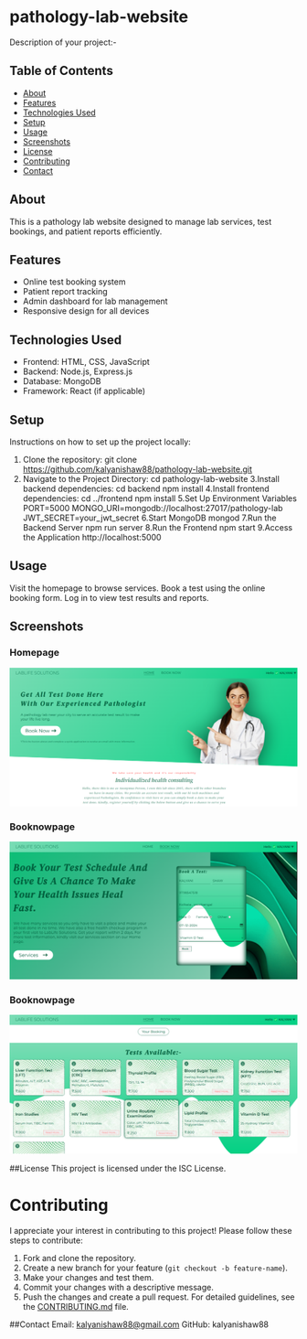 # pathology-lab-website

Description of your project:-

## Table of Contents
- [About](#about)
- [Features](#features)
- [Technologies Used](#technologies-used)
- [Setup](#setup)
- [Usage](#usage)
- [Screenshots](#screenshots)
- [License](#license)
- [Contributing](#contributing)
- [Contact](#contact)

## About
This is a pathology lab website designed to manage lab services, test bookings, and patient reports efficiently.

## Features
- Online test booking system
- Patient report tracking
- Admin dashboard for lab management
- Responsive design for all devices

## Technologies Used
- Frontend: HTML, CSS, JavaScript
- Backend: Node.js, Express.js
- Database: MongoDB
- Framework: React (if applicable)

## Setup
Instructions on how to set up the project locally:
1. Clone the repository:
  git clone https://github.com/kalyanishaw88/pathology-lab-website.git
2. Navigate to the Project Directory:
   cd pathology-lab-website
3.Install backend dependencies:
  cd backend
  npm install
4.Install frontend dependencies:
  cd ../frontend
  npm install
5.Set Up Environment Variables
  PORT=5000
  MONGO_URI=mongodb://localhost:27017/pathology-lab
  JWT_SECRET=your_jwt_secret
6.Start MongoDB
  mongod
7.Run the Backend Server
  npm run server
8.Run the Frontend
  npm start
9.Access the Application
  http://localhost:5000

## Usage
Visit the homepage to browse services.
Book a test using the online booking form.
Log in to view test results and reports.

## Screenshots
 ### Homepage
 ![Homepage](images/Homepage.png)
 ### Booknowpage
 ![Booknowpage](images/Booknowpage.png)
 ### Booknowpage
 ![YourBooking](images/YourBooking.png)

##License
This project is licensed under the ISC License.

# Contributing

I appreciate your interest in contributing to this project! Please follow these steps to contribute:

1. Fork and clone the repository.
2. Create a new branch for your feature (`git checkout -b feature-name`).
3. Make your changes and test them.
4. Commit your changes with a descriptive message.
5. Push the changes and create a pull request.
For detailed guidelines, see the [CONTRIBUTING.md](CONTRIBUTING.md) file.

##Contact
Email: kalyanishaw88@gmail.com
GitHub: kalyanishaw88





  

